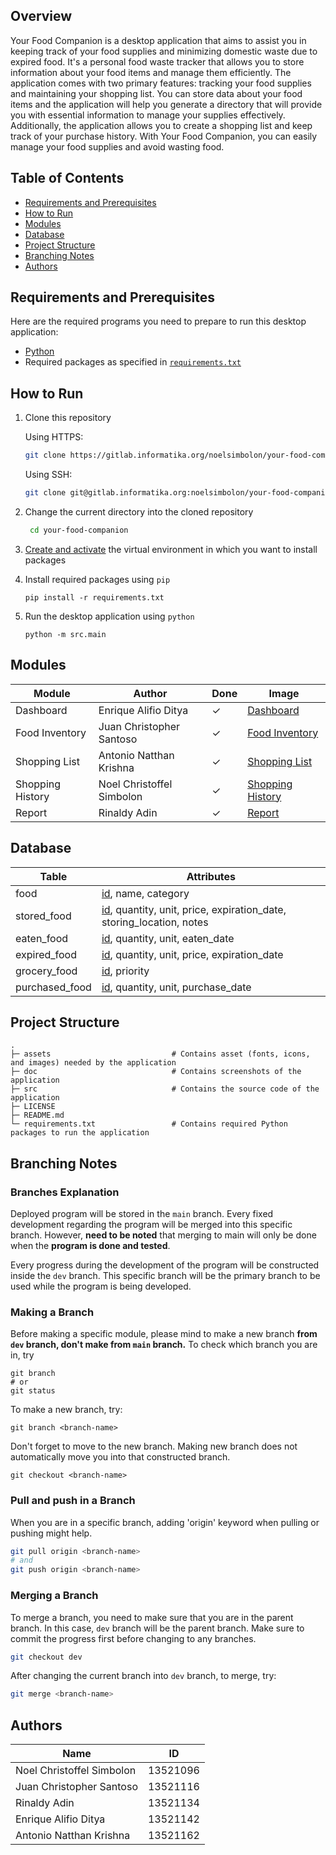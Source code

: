 ## Overview
Your Food Companion is a desktop application that aims to assist you in keeping track of your food supplies and minimizing domestic waste due to expired food.
It's a personal food waste tracker that allows you to store information about your food items and manage them efficiently.
The application comes with two primary features: tracking your food supplies and maintaining your shopping list.
You can store data about your food items and the application will help you generate a directory that will provide you with essential information to manage your supplies effectively. 
Additionally, the application allows you to create a shopping list and keep track of your purchase history.
With Your Food Companion, you can easily manage your food supplies and avoid wasting food.

## Table of Contents
* [Requirements and Prerequisites](#requirements-and-prerequisites)
* [How to Run](#how-to-run)
* [Modules](#modules)
* [Database](#database)
* [Project Structure](#project-structure)
* [Branching Notes](#branching-notes)
* [Authors](#authors)

## Requirements and Prerequisites
Here are the required programs you need to prepare to run this desktop application:
* [Python](https://www.python.org/downloads/)
* Required packages as specified
  in [`requirements.txt`](https://gitlab.informatika.org/noelsimbolon/your-food-companion/-/blob/main/requirements.txt)

## How to Run
1. Clone this repository

   Using HTTPS:

   ```sh
   git clone https://gitlab.informatika.org/noelsimbolon/your-food-companion.git 
   ```

   Using SSH:

   ```sh
   git clone git@gitlab.informatika.org:noelsimbolon/your-food-companion.git 
   ```
2. Change the current directory into the cloned repository </br>
 
   ```sh
    cd your-food-companion
    ```
3. [Create and activate](https://docs.python.org/3/tutorial/venv.html#creating-virtual-environments) the virtual environment in which you want to install packages
4. Install required packages using `pip`

   ```shell
   pip install -r requirements.txt
   ```
5. Run the desktop application using `python`

   ```shell
   python -m src.main
   ```

## Modules
| Module           | Author                    | Done    | Image                                                                                                                   |
|------------------|---------------------------|---------|-------------------------------------------------------------------------------------------------------------------------|
| Dashboard        | Enrique Alifio Ditya      | &check; | [Dashboard](https://gitlab.informatika.org/noelsimbolon/your-food-companion/-/blob/dev/doc/dashboard.png)               |
| Food Inventory   | Juan Christopher Santoso  | &check; | [Food Inventory](https://gitlab.informatika.org/noelsimbolon/your-food-companion/-/blob/dev/doc/food_inventory.png)     |
| Shopping List    | Antonio Natthan Krishna   | &check; | [Shopping List](https://gitlab.informatika.org/noelsimbolon/your-food-companion/-/blob/dev/doc/shopping_list.png)       |
| Shopping History | Noel Christoffel Simbolon | &check; | [Shopping History](https://gitlab.informatika.org/noelsimbolon/your-food-companion/-/blob/dev/doc/shopping_history.png) |
| Report           | Rinaldy Adin              | &check; | [Report](https://gitlab.informatika.org/noelsimbolon/your-food-companion/-/blob/dev/doc/report.png)                     |

## Database
| Table          | Attributes                                                                 |
|----------------|----------------------------------------------------------------------------|
| food           | <u>id</u>, name, category                                                  |
| stored_food    | <u>id</u>, quantity, unit, price, expiration_date, storing_location, notes |
| eaten_food     | <u>id</u>, quantity, unit, eaten_date                                      |
| expired_food   | <u>id</u>, quantity, unit, price, expiration_date                          |
| grocery_food   | <u>id</u>, priority                                                        |
| purchased_food | <u>id</u>, quantity, unit, purchase_date                                   |

## Project Structure
    .   
    ├─ assets                           # Contains asset (fonts, icons, and images) needed by the application
    ├─ doc                              # Contains screenshots of the application
    ├─ src                              # Contains the source code of the application
    ├─ LICENSE
    ├─ README.md
    └─ requirements.txt                 # Contains required Python packages to run the application

## Branching Notes

### Branches Explanation
Deployed program will be stored in the `main` branch. Every fixed development regarding the program will be merged into this specific branch. However, **need to be noted** that merging to main will only be done when the **program is done and tested**.

Every progress during the development of the program will be constructed inside the `dev` branch. This specific branch will be the primary branch to be used while the program is being developed.

### Making a Branch
Before making a specific module, please mind to make a new branch **from `dev` branch, don't make from `main` branch.** To check which branch you are in, try

```shell
git branch
# or
git status
```

To make a new branch, try:

```shell
git branch <branch-name>
```

Don't forget to move to the new branch. Making new branch does not automatically move you into that constructed branch.

```shell
git checkout <branch-name>
```

### Pull and push in a Branch
When you are in a specific branch, adding 'origin' keyword when pulling or pushing might help.

```sh
git pull origin <branch-name>
# and
git push origin <branch-name>
```

### Merging a Branch
To merge a branch, you need to make sure that you are in the parent branch. In this case, `dev` branch will be the parent branch. Make sure to commit the progress first before changing to any branches.

```sh
git checkout dev
```

After changing the current branch into `dev` branch, to merge, try:

```sh
git merge <branch-name>
```

## Authors
| Name                      | ID       |
|---------------------------|----------|
| Noel Christoffel Simbolon | 13521096 | 
| Juan Christopher Santoso  | 13521116 | 
| Rinaldy Adin              | 13521134 |
| Enrique Alifio Ditya      | 13521142 |
| Antonio Natthan Krishna   | 13521162 |
